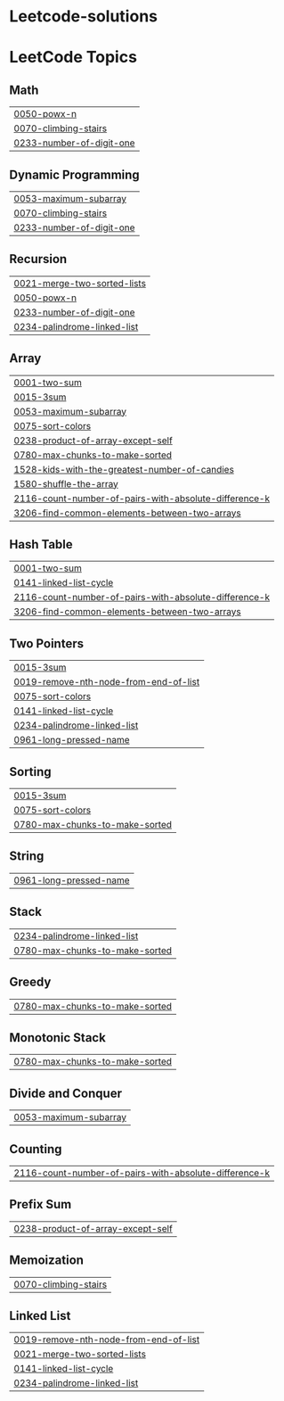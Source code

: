 # Leetcode-solutions
<!---LeetCode Topics Start-->
# LeetCode Topics
## Math
|  |
| ------- |
| [0050-powx-n](https://github.com/rauf-dayma/Leetcode-solutions/tree/master/0050-powx-n) |
| [0070-climbing-stairs](https://github.com/rauf-dayma/Leetcode-solutions/tree/master/0070-climbing-stairs) |
| [0233-number-of-digit-one](https://github.com/rauf-dayma/Leetcode-solutions/tree/master/0233-number-of-digit-one) |
## Dynamic Programming
|  |
| ------- |
| [0053-maximum-subarray](https://github.com/rauf-dayma/Leetcode-solutions/tree/master/0053-maximum-subarray) |
| [0070-climbing-stairs](https://github.com/rauf-dayma/Leetcode-solutions/tree/master/0070-climbing-stairs) |
| [0233-number-of-digit-one](https://github.com/rauf-dayma/Leetcode-solutions/tree/master/0233-number-of-digit-one) |
## Recursion
|  |
| ------- |
| [0021-merge-two-sorted-lists](https://github.com/rauf-dayma/Leetcode-solutions/tree/master/0021-merge-two-sorted-lists) |
| [0050-powx-n](https://github.com/rauf-dayma/Leetcode-solutions/tree/master/0050-powx-n) |
| [0233-number-of-digit-one](https://github.com/rauf-dayma/Leetcode-solutions/tree/master/0233-number-of-digit-one) |
| [0234-palindrome-linked-list](https://github.com/rauf-dayma/Leetcode-solutions/tree/master/0234-palindrome-linked-list) |
## Array
|  |
| ------- |
| [0001-two-sum](https://github.com/rauf-dayma/Leetcode-solutions/tree/master/0001-two-sum) |
| [0015-3sum](https://github.com/rauf-dayma/Leetcode-solutions/tree/master/0015-3sum) |
| [0053-maximum-subarray](https://github.com/rauf-dayma/Leetcode-solutions/tree/master/0053-maximum-subarray) |
| [0075-sort-colors](https://github.com/rauf-dayma/Leetcode-solutions/tree/master/0075-sort-colors) |
| [0238-product-of-array-except-self](https://github.com/rauf-dayma/Leetcode-solutions/tree/master/0238-product-of-array-except-self) |
| [0780-max-chunks-to-make-sorted](https://github.com/rauf-dayma/Leetcode-solutions/tree/master/0780-max-chunks-to-make-sorted) |
| [1528-kids-with-the-greatest-number-of-candies](https://github.com/rauf-dayma/Leetcode-solutions/tree/master/1528-kids-with-the-greatest-number-of-candies) |
| [1580-shuffle-the-array](https://github.com/rauf-dayma/Leetcode-solutions/tree/master/1580-shuffle-the-array) |
| [2116-count-number-of-pairs-with-absolute-difference-k](https://github.com/rauf-dayma/Leetcode-solutions/tree/master/2116-count-number-of-pairs-with-absolute-difference-k) |
| [3206-find-common-elements-between-two-arrays](https://github.com/rauf-dayma/Leetcode-solutions/tree/master/3206-find-common-elements-between-two-arrays) |
## Hash Table
|  |
| ------- |
| [0001-two-sum](https://github.com/rauf-dayma/Leetcode-solutions/tree/master/0001-two-sum) |
| [0141-linked-list-cycle](https://github.com/rauf-dayma/Leetcode-solutions/tree/master/0141-linked-list-cycle) |
| [2116-count-number-of-pairs-with-absolute-difference-k](https://github.com/rauf-dayma/Leetcode-solutions/tree/master/2116-count-number-of-pairs-with-absolute-difference-k) |
| [3206-find-common-elements-between-two-arrays](https://github.com/rauf-dayma/Leetcode-solutions/tree/master/3206-find-common-elements-between-two-arrays) |
## Two Pointers
|  |
| ------- |
| [0015-3sum](https://github.com/rauf-dayma/Leetcode-solutions/tree/master/0015-3sum) |
| [0019-remove-nth-node-from-end-of-list](https://github.com/rauf-dayma/Leetcode-solutions/tree/master/0019-remove-nth-node-from-end-of-list) |
| [0075-sort-colors](https://github.com/rauf-dayma/Leetcode-solutions/tree/master/0075-sort-colors) |
| [0141-linked-list-cycle](https://github.com/rauf-dayma/Leetcode-solutions/tree/master/0141-linked-list-cycle) |
| [0234-palindrome-linked-list](https://github.com/rauf-dayma/Leetcode-solutions/tree/master/0234-palindrome-linked-list) |
| [0961-long-pressed-name](https://github.com/rauf-dayma/Leetcode-solutions/tree/master/0961-long-pressed-name) |
## Sorting
|  |
| ------- |
| [0015-3sum](https://github.com/rauf-dayma/Leetcode-solutions/tree/master/0015-3sum) |
| [0075-sort-colors](https://github.com/rauf-dayma/Leetcode-solutions/tree/master/0075-sort-colors) |
| [0780-max-chunks-to-make-sorted](https://github.com/rauf-dayma/Leetcode-solutions/tree/master/0780-max-chunks-to-make-sorted) |
## String
|  |
| ------- |
| [0961-long-pressed-name](https://github.com/rauf-dayma/Leetcode-solutions/tree/master/0961-long-pressed-name) |
## Stack
|  |
| ------- |
| [0234-palindrome-linked-list](https://github.com/rauf-dayma/Leetcode-solutions/tree/master/0234-palindrome-linked-list) |
| [0780-max-chunks-to-make-sorted](https://github.com/rauf-dayma/Leetcode-solutions/tree/master/0780-max-chunks-to-make-sorted) |
## Greedy
|  |
| ------- |
| [0780-max-chunks-to-make-sorted](https://github.com/rauf-dayma/Leetcode-solutions/tree/master/0780-max-chunks-to-make-sorted) |
## Monotonic Stack
|  |
| ------- |
| [0780-max-chunks-to-make-sorted](https://github.com/rauf-dayma/Leetcode-solutions/tree/master/0780-max-chunks-to-make-sorted) |
## Divide and Conquer
|  |
| ------- |
| [0053-maximum-subarray](https://github.com/rauf-dayma/Leetcode-solutions/tree/master/0053-maximum-subarray) |
## Counting
|  |
| ------- |
| [2116-count-number-of-pairs-with-absolute-difference-k](https://github.com/rauf-dayma/Leetcode-solutions/tree/master/2116-count-number-of-pairs-with-absolute-difference-k) |
## Prefix Sum
|  |
| ------- |
| [0238-product-of-array-except-self](https://github.com/rauf-dayma/Leetcode-solutions/tree/master/0238-product-of-array-except-self) |
## Memoization
|  |
| ------- |
| [0070-climbing-stairs](https://github.com/rauf-dayma/Leetcode-solutions/tree/master/0070-climbing-stairs) |
## Linked List
|  |
| ------- |
| [0019-remove-nth-node-from-end-of-list](https://github.com/rauf-dayma/Leetcode-solutions/tree/master/0019-remove-nth-node-from-end-of-list) |
| [0021-merge-two-sorted-lists](https://github.com/rauf-dayma/Leetcode-solutions/tree/master/0021-merge-two-sorted-lists) |
| [0141-linked-list-cycle](https://github.com/rauf-dayma/Leetcode-solutions/tree/master/0141-linked-list-cycle) |
| [0234-palindrome-linked-list](https://github.com/rauf-dayma/Leetcode-solutions/tree/master/0234-palindrome-linked-list) |
<!---LeetCode Topics End-->